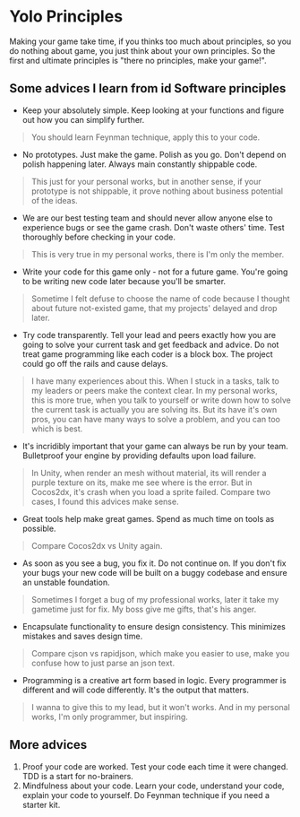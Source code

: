 Yolo Principles
===============
Making your game take time, if you thinks too much about principles, so you do nothing about game, you just think about your own principles. So the first and ultimate principles is "there no principles, make your game!".

Some advices I learn from id Software principles
------------------------------------------------
- Keep your absolutely simple. Keep looking at your functions and figure out how you can simplify further.
> You should learn Feynman technique, apply this to your code.

- No prototypes. Just make the game. Polish as you go. Don't depend on polish happening later. Always main constantly shippable code.
> This just for your personal works, but in another sense, if your prototype is not shippable, it prove nothing about business potential of the ideas.

- We are our best testing team and should never allow anyone else to experience bugs or see the game crash. Don't waste others' time. Test thoroughly before checking in your code.
> This is very true in my personal works, there is I'm only the member.

- Write your code for this game only - not for a future game. You're going to be writing new code later because you'll be smarter.
> Sometime I felt defuse to choose the name of code because I thought about future not-existed game, that my projects' delayed and drop later.

- Try code transparently. Tell your lead and peers exactly how you are going to solve your current task and get feedback and advice. Do not treat game programming like each coder is a block box. The project could go off the rails and cause delays.
> I have many experiences about this. When I stuck in a tasks, talk to my leaders or peers make the context clear. In my personal works, this is more true, when you talk to yourself or write down how to solve the current task is actually you are solving its. But its have it's own pros, you can have many ways to solve a problem, and you can too which is best.

- It's incridibly important that your game can always be run by your team. Bulletproof your engine by providing defaults upon load failure.
> In Unity, when render an mesh without material, its will render a purple texture on its, make me see where is the error. But in Cocos2dx, it's crash when you load a sprite failed. Compare two cases, I found this advices make sense.

- Great tools help make great games. Spend as much time on tools as possible.
> Compare Cocos2dx vs Unity again.

- As soon as you see a bug, you fix it. Do not continue on. If you don't fix your bugs your new code will be built on a buggy codebase and ensure an unstable foundation. 
> Sometimes I forget a bug of my professional works, later it take my gametime just for fix. My boss give me gifts, that's his anger.

- Encapsulate functionality to ensure design consistency. This minimizes mistakes and saves design time.
> Compare cjson vs rapidjson, which make you easier to use, make you confuse how to just parse an json text.

- Programming is a creative art form based in logic. Every programmer is different and will code differently. It's the output that matters.
> I wanna to give this to my lead, but it won't works. And in my personal works, I'm only programmer, but inspiring.

More advices
------------

1. Proof your code are worked. Test your code each time it were changed. TDD is a start for no-brainers.
2. Mindfulness about your code. Learn your code, understand your code, explain your code to yourself. Do Feynman technique if you need a starter kit.
